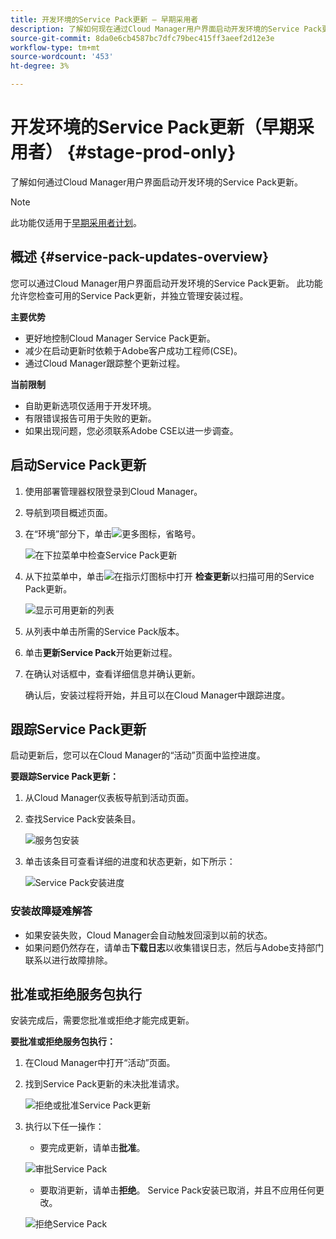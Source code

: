 ```yaml
---
title: 开发环境的Service Pack更新 — 早期采用者
description: 了解如何现在通过Cloud Manager用户界面启动开发环境的Service Pack更新。
source-git-commit: 8da0e6cb4587bc7dfc79bec415ff3aeef2d12e3e
workflow-type: tm+mt
source-wordcount: '453'
ht-degree: 3%

---
```


# 开发环境的Service Pack更新（早期采用者） {#stage-prod-only}

了解如何通过Cloud Manager用户界面启动开发环境的Service Pack更新。

>[!NOTE]
>
>此功能仅适用于[早期采用者计划](/help/release-notes/current.md)。

## 概述 {#service-pack-updates-overview}

您可以通过Cloud Manager用户界面启动开发环境的Service Pack更新。 此功能允许您检查可用的Service Pack更新，并独立管理安装过程。

**主要优势**

* 更好地控制Cloud Manager Service Pack更新。
* 减少在启动更新时依赖于Adobe客户成功工程师(CSE)。
* 通过Cloud Manager跟踪整个更新过程。

**当前限制**

* 自助更新选项仅适用于开发环境。
* 有限错误报告可用于失败的更新。
* 如果出现问题，您必须联系Adobe CSE以进一步调查。

## 启动Service Pack更新

1. 使用部署管理器权限登录到Cloud Manager。
1. 导航到项目概述页面。
1. 在“环境”部分下，单击![更多图标，省略号](https://spectrum.adobe.com/static/icons/workflow_18/Smock_More_18_N.svg)。

   ![在下拉菜单中检查Service Pack更新](/help/using/assets/service-pack-check-for-updates.png)

1. 从下拉菜单中，单击![在指示灯图标中打开](https://spectrum.adobe.com/static/icons/workflow_18/Smock_OpenInLight_18_N.svg) **检查更新**&#x200B;以扫描可用的Service Pack更新。

   ![显示可用更新的列表](/help/using/assets/service-pack-versions.png)

1. 从列表中单击所需的Service Pack版本。
1. 单击&#x200B;**更新Service Pack**&#x200B;开始更新过程。
1. 在确认对话框中，查看详细信息并确认更新。

   确认后，安装过程将开始，并且可以在Cloud Manager中跟踪进度。

## 跟踪Service Pack更新

启动更新后，您可以在Cloud Manager的“活动”页面中监控进度。

**要跟踪Service Pack更新：**

1. 从Cloud Manager仪表板导航到活动页面。
1. 查找Service Pack安装条目。

   ![服务包安装](/help/using/assets/service-pack-installation.png)

1. 单击该条目可查看详细的进度和状态更新，如下所示：

   ![Service Pack安装进度](/help/using/assets/service-pack-progression.png)

### 安装故障疑难解答

* 如果安装失败，Cloud Manager会自动触发回滚到以前的状态。
* 如果问题仍然存在，请单击&#x200B;**下载日志**&#x200B;以收集错误日志，然后与Adobe支持部门联系以进行故障排除。

## 批准或拒绝服务包执行

安装完成后，需要您批准或拒绝才能完成更新。

**要批准或拒绝服务包执行：**

1. 在Cloud Manager中打开“活动”页面。
1. 找到Service Pack更新的未决批准请求。

   ![拒绝或批准Service Pack更新](/help/using/assets/service-pack-reject-approve.png)

1. 执行以下任一操作：

   * 要完成更新，请单击&#x200B;**批准**。

   ![审批Service Pack](/help/using/assets/service-pack-approve.png)

   * 要取消更新，请单击&#x200B;**拒绝**。
Service Pack安装已取消，并且不应用任何更改。

   ![拒绝Service Pack](/help/using/assets/service-pack-reject.png)


